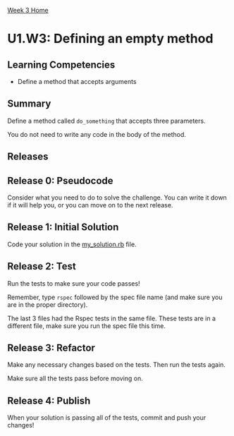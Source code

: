 [Week 3 Home](../../)

# U1.W3: Defining an empty method

## Learning Competencies
- Define a method that accepts arguments

## Summary
Define a method called `do_something` that accepts three parameters.

You do not need to write any code in the body of the method.

## Releases

## Release 0: Pseudocode
Consider what you need to do to solve the challenge. You can write it down if it will help you, or you can move on to the next release.

## Release 1: Initial Solution
Code your solution in the [my_solution.rb](my_solution.rb) file.

## Release 2: Test
Run the tests to make sure your code passes!

Remember, type `rspec` followed by the spec file name (and make sure you are in the proper directory).

The last 3 files had the Rspec tests in the same file. These tests are in a different file, make sure you run the spec file this time.

## Release 3: Refactor
Make any necessary changes based on the tests. Then run the tests again.

Make sure all the tests pass before moving on.

## Release 4: Publish
When your solution is passing all of the tests, commit and push your changes!